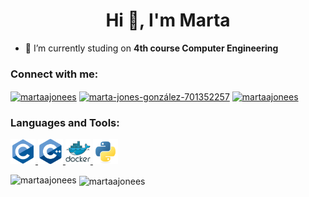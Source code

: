 <h1 align="center">Hi 👋, I'm Marta</h1>

- 🔭 I’m currently studing on **4th course Computer Engineering**


<h3 align="left">Connect with me:</h3>
<p align="left">
<a href="https://twitter.com/martaajonees" target="blank"><img align="center" src="https://raw.githubusercontent.com/rahuldkjain/github-profile-readme-generator/master/src/images/icons/Social/twitter.svg" alt="martaajonees" height="30" width="40" /></a>
<a href="https://linkedin.com/in/marta-jones-gonzález-701352257" target="blank"><img align="center" src="https://raw.githubusercontent.com/rahuldkjain/github-profile-readme-generator/master/src/images/icons/Social/linked-in-alt.svg" alt="marta-jones-gonzález-701352257" height="30" width="40" /></a>
<a href="https://instagram.com/martaajonees" target="blank"><img align="center" src="https://raw.githubusercontent.com/rahuldkjain/github-profile-readme-generator/master/src/images/icons/Social/instagram.svg" alt="martaajonees" height="30" width="40" /></a>
</p>

<h3 align="left">Languages and Tools:</h3>
<p align="left"> <a href="https://www.cprogramming.com/" target="_blank" rel="noreferrer"> <img src="https://raw.githubusercontent.com/devicons/devicon/master/icons/c/c-original.svg" alt="c" width="40" height="40"/> </a> <a href="https://www.w3schools.com/cpp/" target="_blank" rel="noreferrer"> <img src="https://raw.githubusercontent.com/devicons/devicon/master/icons/cplusplus/cplusplus-original.svg" alt="cplusplus" width="40" height="40"/> </a> <a href="https://www.docker.com/" target="_blank" rel="noreferrer"> <img src="https://raw.githubusercontent.com/devicons/devicon/master/icons/docker/docker-original-wordmark.svg" alt="docker" width="40" height="40"/> </a> <a href="https://www.python.org" target="_blank" rel="noreferrer"> <img src="https://raw.githubusercontent.com/devicons/devicon/master/icons/python/python-original.svg" alt="python" width="40" height="40"/> </a> </p>

<p><img align="left" src="https://github-readme-stats.vercel.app/api/top-langs?username=martaajonees&show_icons=true&locale=en&layout=compact" alt="martaajonees" /></p>

<p>&nbsp;<img align="center" src="https://github-readme-stats.vercel.app/api?username=martaajonees&show_icons=true&locale=en" alt="martaajonees" /></p>


